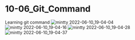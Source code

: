 # 10-06_Git_Command
Learning git command 
![mintty 2022-06-10_19-04-04](https://user-images.githubusercontent.com/101238812/173077568-8ee9bc18-7671-49b0-9031-02108e2491de.png)
![mintty 2022-06-10_19-04-16](https://user-images.githubusercontent.com/101238812/173077678-3786d9bf-0ce9-44d7-a4c5-3d918e853427.png)
![mintty 2022-06-10_19-04-28](https://user-images.githubusercontent.com/101238812/173077746-85837788-71cd-4ff2-8475-cf2c0b09b083.png)
![mintty 2022-06-10_19-04-37](https://user-images.githubusercontent.com/101238812/173077777-379b0c67-b637-4fa3-a497-3803041b97ba.png)
